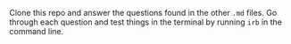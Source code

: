 Clone this repo and answer the questions found in the other `.md` files.  Go through each question and test things in the terminal by running `irb` in the command line.

